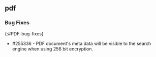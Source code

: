 ## pdf

### Bug Fixes
{:#PDF-bug-fixes}

* \#255336 - PDF document's meta data will be visible to the search engine when using 256 bit encryption. 
